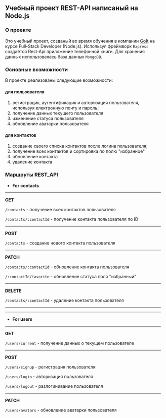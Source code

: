 ## Учебный проект REST-API написаный на Node.js

### О проекте

Это учебный проект, созданый во время обучения в компании
[GoIt](https://goit.ua/) на курсе Full-Stack Developer (Node.js). Используя
фреймворк `Express` создаётся Rest-Api приложение телефонной книги. Для хранения
данных использовалась база данных `MongoDB`.

### Основные возможности

В проекте реализованы следующие возможности:

#### для пользователя

1. регистрация, аутентификация и авторизация пользователя, используя електронную
   почту и пароль;
2. получение данных текущего пользователя
3. изменение статуса пользователя
4. обновление аватарки пользователя

#### для контактов

1. создание своего списка контактов после логина пользователя;
2. получение всех контактов и сортировка по полю "избранное"
3. обновление контакта
4. удаление контакта

### Маршруты REST_API

- **For contacts**

---

**GET**

`/contacts` - получение всех контактов пользователя

`/contacts/:contactId` - получение контакта пользователя по ID

---

**POST**

`/contacts` - создание нового контакта пользователя

---

**PATCH**

`/contacts/:contactId` - обновление контакта пользователя

`/:contactId/favorite` - обновление статуса поля "избранный"

---

**DELETE**

`/contacts/:contactId` - удаление контакта пользователя

---

---

- **For users**

---

**GET**

`/users/current` - получение данных о текущем пользователе

---

**POST**

`/users/signup` - регистрация пользователя

`/users/login` - авторизация пользователя

`/users/logout` - разлогинивание пользователя

---

**PATCH** 

`/users/avatars` - обновление аватарки пользователя
